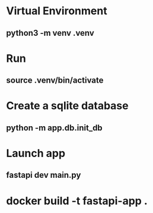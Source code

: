 

# Virtual Environment
## python3 -m venv .venv

# Run
## source .venv/bin/activate

# Create a sqlite database
## python -m app.db.init_db

# Launch app
## fastapi dev main.py




# docker build -t fastapi-app .




